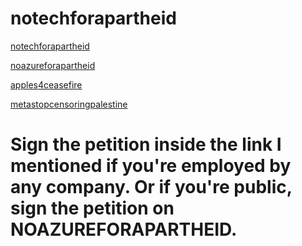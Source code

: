 # notechforapartheid
[notechforapartheid ](https://www.notechforapartheid.com/)

[noazureforapartheid](https://noazureforapartheid.com/)

[apples4ceasefire](https://www.apples4ceasefire.com/)

[metastopcensoringpalestine](https://metastopcensoringpalestine.com/)

# Sign the petition inside the link I mentioned if you're employed by any company. Or if you're public, sign the petition on NOAZUREFORAPARTHEID.
